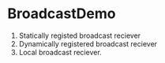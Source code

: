 # BroadcastDemo
1. Statically registed broadcast reciever
2. Dynamically registered broadcast reciever
3. Local broadcast reciever.
